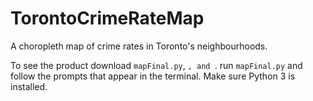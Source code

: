 # TorontoCrimeRateMap
A choropleth map of crime rates in Toronto's neighbourhoods.

To see the product download `mapFinal.py`, ``, and ``. run `mapFinal.py` and follow the prompts that appear in the terminal. Make sure Python 3 is installed.
